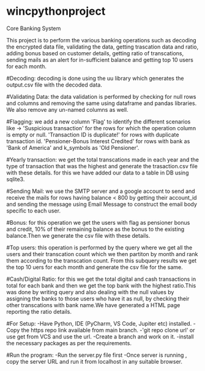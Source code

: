 # wincpythonproject
Core Banking System

This project is to perform the various banking operations such as decoding the encrypted data file, validating the data, getting trascation data and ratio, 
adding bonus based on customer details, getting ratio of transcations, sending mails as an alert for in-sufficient balance and getting top 10 users for each
month.

#Decoding:
decoding is done using the uu library which generates the output.csv file with the decoded data.

#Validating Data:
the data validation is performed by checking for null rows and columns and removing the same using dataframe and pandas libraries. We also remove any un-named
columns as well.

#Flagging:
we add a new column 'Flag' to identify the different scenarios like ->
'Suspicious transaction' for the rows for which the operation column is empty or null.
'Transaction ID is duplicate!' for rows with duplicate transaction id. 
'Pensioner-Bonus Interest Credited' for rows with bank as 'Bank of America' and k_symbols as 'Old Pensioner'.

#Yearly transaction:
we get the total transcations made in each year and the type of transaction that was the highest and generate the trasaction.csv file with these details.
for this we have added our data to a table in DB using sqlite3.

#Sending Mail:
we use the SMTP server and a google account to send and receive the mails for rows having balance < 800 by getting their account_id and sending the message
using Email Message to construct the email body specific to each user.

#Bonus:
for this operation we get the users with flag as pensioner bonus and credit, 10% of their remaining balance as the bonus to the existing balance.Then
we generate the csv file with these details.

#Top users:
this operation is performed by the query where we get all the users and their transcation count which we then partiton by month and rank them according
to the transcation count. From this subquery results we get the top 10 uers for each month and generate the csv file for the same.

#Cash/Digital Ratio:
for this we get the total digital and cash transactions in total for each bank and then we get the top bank with the highest ratio.This was done by 
writing query and also dealing with the null values by assigning the banks to those users who have it as null, by checking their other transcations
with bank name.We have generated a HTML page reporting the ratio details.

#For Setup:
-Have Python, IDE (PyCharm, VS Code, Jupiter etc) installed. 
-Copy the https repo link available from main branch.
-'git repo clone url'  or use get from VCS and use the url.
-Create a branch and work on it.
-install the necessary packages as per the requirements.

#Run the program:
-Run the server.py file first
-Once server is running , copy the server URL and run it from localhost in any suitable browser.
